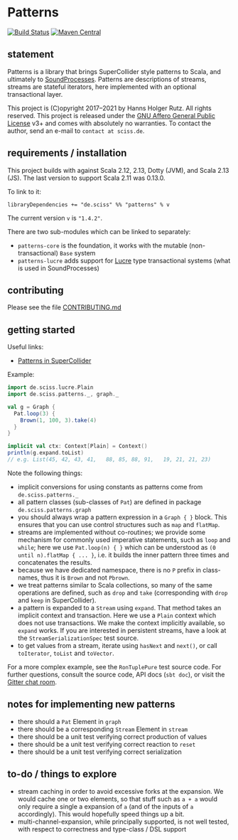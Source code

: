 # Patterns

[![Build Status](https://github.com/Sciss/Patterns/workflows/Scala%20CI/badge.svg?branch=main)](https://github.com/Sciss/Patterns/actions?query=workflow%3A%22Scala+CI%22)
[![Maven Central](https://maven-badges.herokuapp.com/maven-central/de.sciss/patterns-core_2.13/badge.svg)](https://maven-badges.herokuapp.com/maven-central/de.sciss/patterns-core_2.13)

## statement

Patterns is a library that brings SuperCollider style patterns to Scala, and ultimately
to [SoundProcesses](https://github.com/Sciss/SoundProcesses). Patterns are descriptions of streams,
streams are stateful iterators, here implemented with an optional transactional layer.

This project is (C)opyright 2017&ndash;2021 by Hanns Holger Rutz. All rights reserved. This project is released under 
the [GNU Affero General Public License](https://github.com/Sciss/Patterns/raw/main/LICENSE) v3+ and comes 
with absolutely no warranties. To contact the author, send an e-mail to `contact at sciss.de`.

## requirements / installation

This project builds with against Scala 2.12, 2.13, Dotty (JVM), and Scala 2.13 (JS). 
The last version to support Scala 2.11 was 0.13.0.

To link to it:

    libraryDependencies += "de.sciss" %% "patterns" % v

The current version `v` is `"1.4.2"`.

There are two sub-modules which can be linked to separately:

- `patterns-core` is the foundation, it works with the mutable (non-transactional) `Base` system
- `patterns-lucre` adds support for [Lucre](https://github.com/Sciss/Lucre/) type transactional systems
  (what is used in SoundProcesses)

## contributing

Please see the file [CONTRIBUTING.md](CONTRIBUTING.md)

## getting started

Useful links:

- [Patterns in SuperCollider](http://doc.sccode.org/Tutorials/A-Practical-Guide/PG_01_Introduction.html)

Example:

```scala
import de.sciss.lucre.Plain
import de.sciss.patterns._, graph._

val g = Graph {
  Pat.loop(3) {
    Brown(1, 100, 3).take(4)
  }
}

implicit val ctx: Context[Plain] = Context()
println(g.expand.toList)
// e.g. List(45, 42, 43, 41,   88, 85, 88, 91,   19, 21, 21, 23)
```

Note the following things:

- implicit conversions for using constants as patterns come from `de.sciss.patterns._`
- all pattern classes (sub-classes of `Pat`) are defined in package `de.sciss.patterns.graph`
- you should always wrap a pattern expression in a `Graph { }` block. This ensures that you
  can use control structures such as `map` and `flatMap`.
- streams are implemented without co-routines; we provide some mechanism for commonly used
  imperative statements, such as `loop` and `while`; here we use `Pat.loop(n) { }` which can
  be understood as `(0 until n).flatMap { ... }`, i.e. it builds the inner pattern three times
  and concatenates the results.
- because we have dedicated namespace, there is no `P` prefix in class-names, thus it is
  `Brown` and not `Pbrown`.
- we treat patterns similar to Scala collections, so many of the same operations are defined,
  such as `drop` and `take` (corresponding with `drop` and `keep` in SuperCollider).
- a pattern is expanded to a `Stream` using `expand`. That method takes an implicit context
  and transaction. Here we use a `Plain` context which does not use transactions. We make
  the context implicitly available, so `expand` works. If you are interested in persistent
  streams, have a look at the `StreamSerializationSpec` test source.
- to get values from a stream, iterate using `hasNext` and `next()`, or call `toIterator`, 
  `toList` and `toVector`.
  
For a more complex example, see the `RonTuplePure` test source code.
For further questions, consult the source code, API docs (`sbt doc`), or visit 
the [Gitter chat room](https://gitter.im/Sciss/Patterns).

## notes for implementing new patterns

- there should a `Pat` Element in `graph`
- there should be a corresponding `Stream` Element in `stream`
- there should be a unit test verifying correct production of values
- there should be a unit test verifying correct reaction to `reset`
- there should be a unit test verifying correct serialization

## to-do / things to explore

- stream caching in order to avoid excessive forks at the expansion. We would cache one or two
  elements, so that stuff such as `a + a` would only require a single a expansion of `a` (and
  of the inputs of `a` accordingly). This would hopefully speed things up a bit.
- multi-channel-expansion, while principally supported, is not well tested, with respect to
  correctness and type-class / DSL support
  
